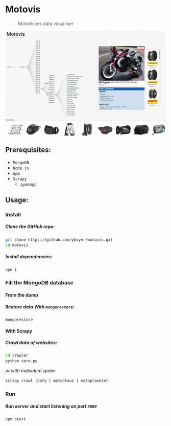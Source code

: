 # Motovis
> Motorbikes data visualiser

![](.github/screen.png)

## Prerequisites:
  - `MongoDB`
  - `Node.js`
  - `npm`
  - `Scrapy`
    - `pymongo`

## Usage:
### Install
##### Clone the GitHub repo:
```bash
git clone https://github.com/yboyer/motovis.git
cd motovis
```
##### Install dependencies:
```bash
npm i
```
### Fill the MongoDB database
#### From the dump
##### Restore data With `mongorestore`:
```
mongorestore
```
#### With Scrapy
##### Crawl data of websites:
```bash
cd crawler
python core.py
```
_or with individual spider_
```bash
scrapy crawl [dafy | motoblouz | motoplanete]
```
### Run
##### Run server and start listening on port `3000`
```bash
npm start
```
